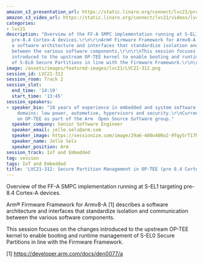 ```yaml
---
amazon_s3_presentation_url: https://static.linaro.org/connect/lvc21/presentations/lvc21-312.pdf
amazon_s3_video_url: https://static.linaro.org/connect/lvc21/videos/lvc21-312.mp4
categories:
- lvc21
description: "Overview of the FF-A SMPC implementation running at S-EL1 targeting
  pre-8.4 Cortex-A devices.\r\n\r\nArm® Firmware Framework for Armv8-A [1] describes
  a software architecture and interfaces that standardize isolation and communication
  between the various software components.\r\n\r\nThis session focuses on the changes
  introduced to the upstream OP-TEE kernel to enable booting and runtime management
  of S-EL0 Secure Partitions in line with the Firmware Framework.\r\n\r\n[1] https://developer.arm.com/docs/den0077/a"
image: /assets/images/featured-images/lvc21/LVC21-312.png
session_id: LVC21-312
session_room: Track 2
session_slot:
  end_time: '14:10'
  start_time: '13:45'
session_speakers:
- speaker_bio: "10 years of experience in embedded and system software in different
    domains: low power, automotive, hypervisors and security.\r\nCurrently working
    on OP-TEE as part of the Arm  Open Source Software group."
  speaker_company: Senior Software Engineer
  speaker_email: jelle.sels@arm.com
  speaker_image: https://sessionize.com/image/29a6-400o400o2-9TqySrT17NTD9VACyGGELY.png
  speaker_name: Jelle Sels
  speaker_position: Arm
session_track: IoT and Embedded
tag: session
tags: IoT and Embedded
title: 'LVC21-312: Secure Partition Management in OP-TEE (pre 8.4 Cortex-A devices)'
---
```


Overview of the FF-A SMPC implementation running at S-EL1 targeting pre-8.4 Cortex-A devices.

Arm® Firmware Framework for Armv8-A [1] describes a software architecture and interfaces that standardize isolation and communication between the various software components.

This session focuses on the changes introduced to the upstream OP-TEE kernel to enable booting and runtime management of S-EL0 Secure Partitions in line with the Firmware Framework.

[1] https://developer.arm.com/docs/den0077/a